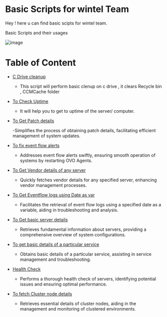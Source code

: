 # Basic Scripts for wintel Team 
Hey ! here u can find basic scipts for wintel team.

 Basic Scripts and their usages  
 
 ![image](https://github.com/nitindotcom/Wintel/assets/71180362/b90689bf-3209-4809-a70a-c1ddd416dbe0)

# Table of Content
- [C Drive cleanup](Scripts/Cdrive.md)
  
    - This script will perform basic clenup on c drive , it clears Recycle bin , CCMCache folder

- [To Check Uptime](Scripts/UpTime.md)
  
    - It will help you to get to uptime of the server/ computer.

- [To Get Patch details](Scripts/PatchDetails.md)

   -Simplifies the process of obtaining patch details, facilitating efficient management of system updates.

- [To fix event flow alerts](Scripts/OVOagentRestart.md)

   - Addresses event flow alerts swiftly, ensuring smooth operation of systems by restarting OVO Agents.


- [To Get Vendor details of any server](Scripts/VendorDetailComp.md)

   - Quickly fetches vendor details for any specified server, enhancing vendor management processes.

- [To Get Eventflow logs using Date as var](Scripts/logsByDate.md)

   - Facilitates the retrieval of event flow logs using a specified date as a variable, aiding in troubleshooting and analysis.


- [To Get basic server details](Scripts/ServerDetails.md)

    - Retrieves fundamental information about servers, providing a comprehensive overview of system configurations.

- [To get basic details of a particular service](Scripts/ServiceDetail.md)

    - Obtains basic details of a particular service, assisting in service management and troubleshooting.

- [Health Check](Scripts/HealthCheck.md)

    - Performs a thorough health check of servers, identifying potential issues and ensuring optimal performance.

- [To fetch Cluster node details](Scripts.ClusterNodeDetails.md)

    - Retrieves essential details of cluster nodes, aiding in the management and monitoring of clustered environments.
